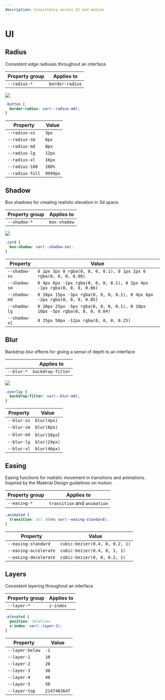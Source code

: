```yaml
---
description: Consistency across UI and motion
---
```


# UI

## Radius

Consistent edge radiuses throughout an interface.

| Property group | Applies to      |
| -------------- | --------------- |
| `--radius-*`   | `border-radius` |

![](../.gitbook/assets/borders.svg)

```css
.button {
  border-radius: var(--radius-md);
}
```

| Property        | Value    |
| --------------- | -------- |
| `--radius-xs`   | `3px`    |
| `--radius-sm`   | `6px`    |
| `--radius-md`   | `8px`    |
| `--radius-lg`   | `12px`   |
| `--radius-xl`   | `16px`   |
| `--radius-100`  | `100%`   |
| `--radius-full` | `9999px` |

## Shadow

Box shadows for creating realistic elevation in 3d space.

| Property group | Applies to   |
| -------------- | ------------ |
| `--shadow-*`   | `box-shadow` |

![](../.gitbook/assets/Shadows.png)

```css
.card {
  box-shadow: var(--shadow-sm);
}
```

| Property      | Value                                                                       |
| ------------- | --------------------------------------------------------------------------- |
| `--shadow-xs` | `0 1px 3px 0 rgba(0, 0, 0, 0.1), 0 1px 2px 0 rgba(0, 0, 0, 0.06)`           |
| `--shadow-sm` | `0 4px 6px -1px rgba(0, 0, 0, 0.1), 0 2px 4px -1px rgba(0, 0, 0, 0.06)`     |
| `--shadow-md` | `0 10px 15px -3px rgba(0, 0, 0, 0.1), 0 4px 6px -2px rgba(0, 0, 0, 0.05)`   |
| `--shadow-lg` | `0 20px 25px -5px rgba(0, 0, 0, 0.1), 0 10px 10px -5px rgba(0, 0, 0, 0.04)` |
| `--shadow-xl` | `0 25px 50px -12px rgba(0, 0, 0, 0.25)`                                     |

## Blur

Backdrop blur effects for giving a sense of depth to an interface

|            | Applies to        |
| ---------- | ----------------- |
| `--blur-*` | `backdrop-filter` |

![](<../.gitbook/assets/blur (1).jpg>)

```css
.overlay {
  backdrop-filter: var(--blur-md);
}
```

| Property    | Value        |
| ----------- | ------------ |
| `--blur-xs` | `blur(4px)`  |
| `--blur-sm` | `blur(8px)`  |
| `--blur-md` | `blur(16px`) |
| `--blur-lg` | `blur(24px)` |
| `--blur-xl` | `blur(40px)` |

## Easing

Easing functions for realistic movement in transitions and animations. Inspired by the Material Design guidelines on motion.

| Property group | Applies to                   |
| -------------- | ---------------------------- |
| `--easing-*`   | `transition` and `animation` |

```css
.animated {
  transition: all 300ms var(--easing-standard);
}
```

| Property              | Value                          |
| --------------------- | ------------------------------ |
| `--easing-standard`   | `cubic-bezier(0.4, 0, 0.2, 1)` |
| `--easing-accelerate` | `cubic-bezier(0.4, 0, 1, 1)`   |
| `--easing-decelerate` | `cubic-bezier(0, 0, 0.2, 1)`   |

## Layers

Consistent layering throughout an interface

| Property group | Applies to |
| -------------- | ---------- |
| `--layer-*`    | `z-index`  |

```css
.elevated {
  position: relative;
  z-index: var(--layer-1);
}
```

| Property        | Value        |
| --------------- | ------------ |
| `--layer-below` | `-1`         |
| `--layer-1`     | `10`         |
| `--layer-2`     | `20`         |
| `--layer-3`     | `30`         |
| `--layer-4`     | `40`         |
| `--layer-5`     | `50`         |
| `--layer-top`   | `2147483647` |
